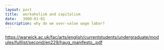 ```yaml
---
layout: post
title:  workaholism and capitalism
date:   3000-01-01
description: why do we over-value wage labor?
---
```


https://warwick.ac.uk/fac/arts/english/currentstudents/undergraduate/modules/fulllist/second/en229/haug_manifesto_.pdf

